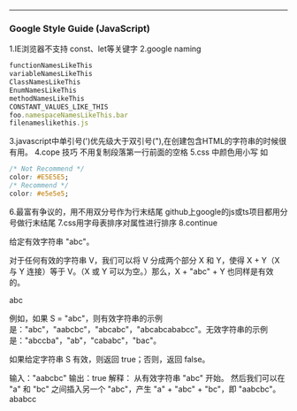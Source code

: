 <!--
 * @Author: Richard Chiang
 * @Date: 2019-12-05 14:53:11
 * @LastEditrors: Richard Chiang
 * @LastEditTime: 2020-10-19 16:18:55
 * @Description: 
 * @Email: 19875991227@163.com
 -->

---
### Google Style Guide (JavaScript)
1.IE浏览器不支持 const、let等关键字
2.google naming
```js
functionNamesLikeThis
variableNamesLikeThis
ClassNamesLikeThis
EnumNamesLikeThis
methodNamesLikeThis
CONSTANT_VALUES_LIKE_THIS
foo.namespaceNamesLikeThis.bar
filenameslikethis.js
```
3.javascript中单引号(')优先级大于双引号("),在创建包含HTML的字符串的时候很有用。
4.cope 技巧 不用复制段落第一行前面的空格
5.css 中颜色用小写 如
```css
/* Not Recommend */
color: #E5E5E5;
/* Recommend */
color: #e5e5e5;
```
6.最富有争议的，用不用双分号作为行末结尾
github上google的js或ts项目都用分号做行末结尾
7.css用字母表排序对属性进行排序
8.continue

给定有效字符串 "abc"。

对于任何有效的字符串 V，我们可以将 V 分成两个部分 X 和 Y，使得 X + Y（X 与 Y 连接）等于 V。（X 或 Y 可以为空。）那么，X + "abc" + Y 也同样是有效的。

abc

例如，如果 S = "abc"，则有效字符串的示例是："abc"，"aabcbc"，"abcabc"，"abcabcababcc"。无效字符串的示例是："abccba"，"ab"，"cababc"，"bac"。

如果给定字符串 S 有效，则返回 true；否则，返回 false。

输入："aabcbc"
输出：true
解释：
从有效字符串 "abc" 开始。
然后我们可以在 "a" 和 "bc" 之间插入另一个 "abc"，产生 "a" + "abc" + "bc"，即 "aabcbc"。
ababcc
